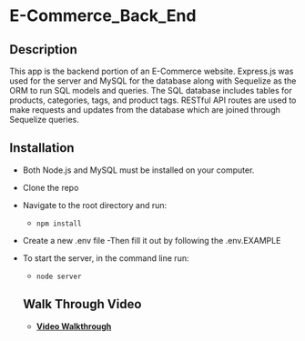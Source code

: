 # E-Commerce_Back_End

## Description
This app is the backend portion of an E-Commerce website. Express.js was used for the server and MySQL for the database along with Sequelize as the ORM to run SQL models and queries.
The SQL database includes tables for products, categories, tags, and product tags. RESTful API routes are used to make requests and updates from the database which are joined through Sequelize queries.

## Installation
- Both Node.js and MySQL must be installed on your computer.
- Clone the repo
- Navigate to the root directory and run: 
  - `npm install`
- Create a new .env file
    -Then fill it out by following the .env.EXAMPLE
- To start the server, in the command line run: 
  - `node server`

  ## Walk Through Video

  - **[Video Walkthrough](https://drive.google.com/file/d/1vhcW4LOnJ-J9Mq5iSTD89r-u5yLNyIMe/view)**